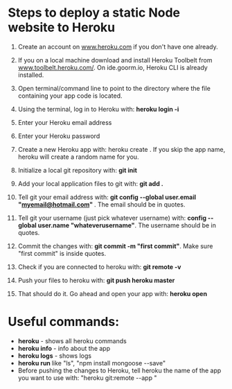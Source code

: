 # Steps to deploy a static Node website to Heroku

1. Create an account on www.heroku.com if you don't have one already.

2. If you on a local machine download and install Heroku Toolbelt from www.toolbelt.heroku.com/. On ide.goorm.io, Heroku CLI is already installed.

3. Open terminal/command line to point to the directory where the file containing your app code is located.

4. Using the terminal, log in to Heroku with: <b>heroku login -i </b>

5. Enter your Heroku email address

6. Enter your Heroku password

7. Create a new Heroku app with: heroku create <myawesomeappname>. If you skip the app name, heroku will create a random name for you.

8. Initialize a local git repository with: <b>git init </b>

9. Add your local application files to git with: <b> git add .</b>

10. Tell git your email address with: <b>git config --global user.email "myemail@hotmail.com" </b>. The email should be in quotes. 

11. Tell git your username (just pick whatever username) with: <b>config --global user.name "whateverusername"</b>. The username should be in quotes.

12. Commit the changes with: <b>git commit -m "first commit"</b>. Make sure "first commit" is inside quotes.

13. Check if you are connected to heroku with: <b>git remote -v</b>

14. Push your files to heroku with: <b>git push heroku master</b>

15. That should do it. Go ahead and open your app with: <b>heroku open</b>


# Useful commands:
- <b>heroku</b> - shows all heroku commands
- <b>heroku info</b> - info about the app
- <b>heroku logs</b> - shows logs
- <b>heroku run <unix command></b> like "ls", "npm install mongoose --save"
- Before pushing the changes to Heroku, tell heroku the name of the app you want to use with: "heroku git:remote --app <myawesomeappname>"
